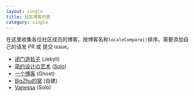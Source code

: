 ```yaml
---
layout: single
title: 社区博客列表
category: single
---
```


在这里收集各位社区成员的博客，按博客名称`localeCompare()`排序。需要添加自己的请发 PR 或 提交 issue。

* [闭门造轮子](http://yanjunyi.com/blog/) (Jekyll)
* [简约设计の艺术](http://88250.b3log.org/) ([Solo](https://github.com/b3log/b3log-solo))
* [一个博客](http://zhangrgk.ninja/) (Ghost)
* [BigZhu的窝](http://bigzhu.org/) (自建)
* [Vanessa](http://vanessa.b3log.org/) (Solo)
